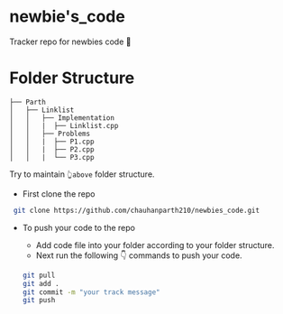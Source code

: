 # newbie's_code
Tracker repo for newbies code 🔰 
# Folder Structure
```
├── Parth
│   ├── Linklist
│   │   ├── Implementation
│   │   |  ├── Linklist.cpp
│   │   ├── Problems
│   │   |  ├── P1.cpp
│   │   |  ├── P2.cpp
│   │   |  └── P3.cpp
```
Try to maintain ```👆above``` folder structure.

- First clone the repo
 ```bash
  git clone https://github.com/chauhanparth210/newbies_code.git
 ```
 
 - To push your code to the repo
   - Add code file into your folder according to your folder structure.
   - Next run the following 👇 commands to push your code.
   
    ```bash
    git pull
    git add .
    git commit -m "your track message"
    git push
    ```
